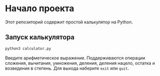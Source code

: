# Начало проекта

Этот репозиторий содержит простой калькулятор на Python.

## Запуск калькулятора

```bash
python3 calculator.py
```

Введите арифметическое выражение. Поддерживаются операции сложения, вычитания,
умножения, деления, деления нацело, остатка и возведения в степень. Для выхода
наберите `exit` или `quit`.
